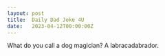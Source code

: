 ```yaml
---
layout: post
title:  Daily Dad Joke 4U
date:   2023-04-12T00:00:00Z
---
```

What do you call a dog magician? A labracadabrador.
